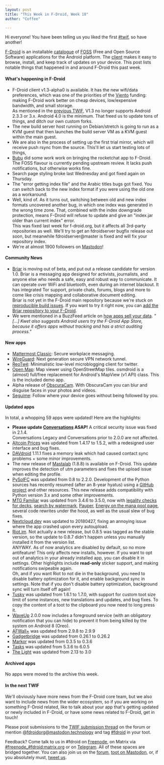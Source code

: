 ```yaml
---
layout: post
title: "This Week in F-Droid, Week 18"
author: "Coffee"

---
```


Hi everyone! You have been telling us you liked the first [#twif](https://mastodon.technology/tags/twif), so have another! 

[F-Droid](https://f-droid.org/) is an installable [catalogue](https://f-droid.org/en/packages/) of [FOSS](https://en.wikipedia.org/wiki/Free_and_open-source_software) (Free and Open Source Software) applications for the Android platform. The [client](https://f-droid.org/app/org.fdroid.fdroid) makes it easy to browse, install, and keep track of updates on your device. This post lists notable things that happened in and around F-Droid this past week.

#### What's happening in F-Droid

* F-Droid client v1.3-alpha0 is available. It has the new wifi/data preferences, which was one of the priorities of the [Viento](https://guardianproject.info/wind/) funding: making F-Droid work better on cheap devices, low/expensive bandwidth, and small storage.\
  As mentioned in the [previous TWIF](https://f-droid.org/en/2018/04/27/this-week-in-fdroid.html), V1.3 no longer supports Android 2.3.3 or 3.x. Android 4.0 is the minimum. That freed us to update tons of things, and ditch our own custom forks.
* The new build server host running on Debian/stretch is going to run as a KVM guest that then launches the build server VM as a KVM guest within the main guest.
* We are also in the process of setting up the first trial mirror, which will receive push rsync from the source. This'll let us start testing lots of things, 
* [Bubu](https://forum.f-droid.org/u/Bubu) did some work work on bringing the rocketchat app to F-Droid. The FOSS flavour is currently pending upstream review. It lacks push notifications, but otherwise works fine.
* Search page styling broke last Wednesday and got fixed again on Thursday.
* The "error getting index file" and the Arabic titles bugs got fixed. You can switch back to the new index format if you were using the old one as a workaround.
* Well, kind of. As it turns out, switching between old and new index formats uncovered another bug, in which one index was generated in the wrong time zone. That, combined with the index downgrade protection, means F-Droid will refuse to update and give an "index.jar older than current index" error.\
  This was fixed last week for f-droid.org, but it affects all 3rd-party repositories as well. We'll try to get an fdroidserver bugfix release out soon, but meanwhile fdroidserver@master is fixed and will fix your repository index.
* We're at almost 1900 followers on [Mastodon](https://mastodon.technology/@fdroidorg)!

#### Community News
* [Briar](https://briarproject.org/) is moving out of beta, and put out a release candidate for version 1.0. Briar is a messaging app designed for activists, journalists, and anyone else who needs a safe, easy and robust way to communicate. It can operate over WiFi and bluetooth, even during an internet blackout. It has integrated Tor support, private chats, forums, blogs and more to come like crisis mapping and collaborative document editing.\
  Briar is not yet in the F-Droid main repository because we're stuck on [reproducible build issues](https://code.briarproject.org/akwizgran/briar/issues/164). If you want to try it right now, you can [add the Briar repository to your F-Droid](https://briarproject.org/fdroid.html).
* We were mentioned in a BuzzFeed article on [how apps sell your data](https://www.buzzfeed.com/nicolenguyen/how-apps-take-your-data-and-sell-it-without-you-even). _"[...] Kwet also suggests Android users try the F-Droid App Store, because it offers apps without tracking and has a strict auditing process."_

#### New apps

* [Mattermost Classic](https://f-droid.org/app/com.mattermost.mattermost): Secure workplace messaging.
* [WireGuard](https://f-droid.org/app/com.wireguard.android): Next generation secure VPN network tunnel.
* [ReoTwé](https://f-droid.org/app/de.digisocken.reotwe): Minimalistic low-level microblogging client for twitter.
* [Open Map](https://f-droid.org/app/org.osmdroid): Map viewer using OpenStreetMap tiles. osmdroid is a (almost) full/free replacement for Android's MapView (v1 API) class. This is the included demo app.
* Alpha release of [ObscuraCam](https://f-droid.org/app/org.witness.sscphase1). With ObscuraCam you can blur and disguise faces in your photos and videos.
* [Seguime](https://f-droid.org/app/pc.javier.seguime): Follow where your device goes without being followed by you.

#### Updated apps

In total, a whopping 59 apps were updated! Here are the highlights:

* **Please update [Conversations](https://f-droid.org/app/eu.siacs.conversations) ASAP!** A critical security issue was fixed in 2.1.4.\
  Conversations Legacy and Conversations prior to 2.0.0 are not affected.
* [Altcoin Prices](https://f-droid.org/app/eu.uwot.fabio.altcoinprices) was updated from 1.4.17 to 1.5.2, with a redesigned user interface and bug fixes.
* [DAVdroid](https://f-droid.org/app/at.bitfire.davdroid) 1.11.1 fixes a memory leak which had caused contact sync problems + some minor improvements.
* The new release of [Mastalab](https://f-droid.org/app/fr.gouv.etalab.mastodon) (1.8.8) is available on F-Droid. This update improves the detection of utm parameters and fixes the upload issue when editing the profile.
* [PySolFC](https://f-droid.org/app/org.lufebe16.pysolfc) was updated from 0.8 to 2.2.0. Development of the Python sources has recently resumed (after an 8-year hyatus) using a [GitHub project](https://github.com/shlomif/PySolFC) and other resources. This new release adds compatibility with Python version 3.x and some other improvements.
* [MTG Familiar](https://f-droid.org/app/com.gelakinetic.mtgfam) was updated from 3.4.6 to 3.5.0, now with [legality checks for decks](https://github.com/AEFeinstein/mtg-familiar/issues/206), [search by watermark](https://github.com/AEFeinstein/mtg-familiar/issues/306), [Pauper](https://github.com/AEFeinstein/mtg-familiar/issues/366), [Energy on the mana pool page](https://github.com/AEFeinstein/mtg-familiar/issues/367), several code rewrites under the hood, as well as the usual slew of bug fixes.
* [Nextcloud dev](https://f-droid.org/app/com.nextcloud.android.beta) was updated to 20180427, fixing an annoying issue where the app crashed upon every autoupload.
* [Riot.im](https://f-droid.org/app/im.vector.alpha). Not actually a new release, but 0.8.5 was tagged as the stable version, so the update to 0.8.7 didn't happen unless you manually installed it from the version list.\
  ANYWAY. As of now analytics are disabled by default, so no more antifeature! This only affects new installs, however. If you want to opt out of analytics in your already installed app, you can disable it in settings. Other highlights include **read-only** sticker support, and making notifications swipeable again.\
  Oh, and if you want Riot to not die in the background, you need to disable battery optimization for it, and enable background sync in settings. Note that if you don't disable battery optimization, background sync will turn itself off again!
* [Tusky](https://f-droid.org/app/com.keylesspalace.tusky) was updated from 1.6.1 to 1.7.0, with support for custom toot size limit of some instances, new translations and updates, and bug fixes. To copy the content of a toot to the clipboard you now need to long press it.
* [WaveUp](https://f-droid.org/app/com.jarsilio.android.waveup) 2.0.0 now includes a foreground service (with an obligatory notification that you can hide) to prevent it from being killed by the system on Android 8 (Oreo).
* [AFWall+](https://f-droid.org/app/dev.ukanth.ufirewall) was updated from 2.9.8 to 2.9.9
* [Gadgetbridge](https://f-droid.org/app/nodomain.freeyourgadget.gadgetbridge) was updated from 0.26.1 to 0.26.2
* [Markor](https://f-droid.org/app/net.gsantner.markor) was updated from 0.3.5 to 0.3.6
* [Tasks](https://f-droid.org/app/org.tasks) was updated from 5.3.6 to 6.0.5
* [The Light](https://f-droid.org/app/org.hlwd.bible) was updated from 2.13 to 3.0

#### Archived apps

No apps were moved to the archive this week.

#### In the next TWIF

We'll obviously have more news from the F-Droid core team, but we also want to include news from the wider ecosystem, so if you are working on something F-Droid related, like to talk about your app that's getting updated or newly included in F-Droid, or have some news related to F-Droid, get in touch!

Please post submissions to the [TWIF submission thread](https://forum.f-droid.org/t/twif-submission-thread) on the forum or mention [@fdroidorg@mastodon.technology](https://mastodon.technology/@fdroidorg) and tag [#fdroid](https://mastodon.technology/tags/fdroid) in your toot.

Feedback? Come talk to us in #fdroid on [Freenode](https://freenode.net/), on Matrix via [#freenode_#fdroid:matrix.org](https://matrix.to/#/#freenode_#fdroid:matrix.org) or on [Telegram](https://t.me/joinchat/AlRQekvjWDTuQrCgMYSNVA). All of these spaces are bridged together. You can also join us on the [forum](https://forum.f-droid.org/), [toot on Mastodon](https://mastodon.technology/@fdroidorg), or, if you absolutely must, [tweet us](https://twitter.com/fdroidorg).

